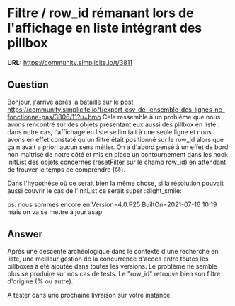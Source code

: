 # Filtre / row_id rémanant lors de l'affichage en liste intégrant des pillbox

**URL:** https://community.simplicite.io/t/3811

## Question
Bonjour,
j'arrive après la bataille sur le post https://community.simplicite.io/t/export-csv-de-lensemble-des-lignes-ne-fonctionne-pas/3806/11?u=bmo
Cela ressemble à un problème que nous avons rencontré sur des objets présentant eux aussi des pillbox en liste : dans notre cas, l'affichage en liste se limitait à une seule ligne et nous avons en effet constaté qu'un filtre était positionné sur le row_id alors que ça n'avait a priori aucun sens métier. On a d'abord pensé à un effet de bord non maîtrisé de notre côté et mis en place un contournement dans les hook initList des objets concernés (resetFilter sur le champ row_id) en attendant de trouver le temps de comprendre (:sweat:).

Dans l'hypothèse où ce serait bien la même chose, si la résolution pouvait aussi couvrir le cas de l'initList ce serait super :slight_smile:

ps: nous sommes encore en Version=4.0.P25 BuiltOn=2021-07-16 10:19 mais on va se mettre à jour asap

## Answer
Après une descente archéologique dans le contexte d'une recherche en liste, une meilleur gestion de la concurrence d'accès entre toutes les pillboxes a été ajoutée dans toutes les versions. Le problème ne semble plus se produire sur nos cas de tests. Le "row_id" retrouve bien son filtre d'origine (% ou autre).

A tester dans une prochaine livraison sur votre instance.
